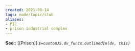 ```yaml
---
created: 2021-08-14
tags: node/topic/stub
aliases:
- PIC
- prison industrial complex
---
```


**See**:: [[Prison]]
*`$=customJS.dv_funcs.outlinedIn(dv, this)`*


